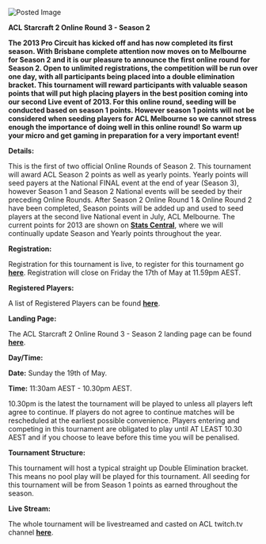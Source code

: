 ![Posted Image](http://oi35.tinypic.com/f4e5ph.jpg)





**ACL Starcraft 2 Online Round 3 - Season 2**





**The 2013 Pro Circuit has kicked off and has now completed its first season. With Brisbane complete attention now moves on to Melbourne for Season 2 and it is our pleasure to announce the first online round for Season 2. Open to unlimited registrations, the competition will be run over one day, with all participants being placed into a double elimination bracket. This tournament will reward participants with valuable season points that will put high placing players in the best position coming into our second Live event of 2013. For this online round, seeding will be conducted based on season 1 points. However season 1 points will not be considered when seeding players for ACL Melbourne so we cannot stress enough the importance of doing well in this online round! So warm up your micro and get gaming in preparation for a very important event!**





**Details:**


This is the first of two official Online Rounds of Season 2. This tournament will award ACL Season 2 points as well as yearly points. Yearly points will seed payers at the National FINAL event at the end of year (Season 3), however Season 1 and Season 2 National events will be seeded by their preceding Online Rounds. After Season 2 Online Round 1 & Online Round 2 have been completed, Season points will be added up and used to seed players at the second live National event in July, ACL Melbourne. The current points for 2013 are shown on 
**[Stats Central](http://stats.aclpro.com.au/)**, where we will continually update Season and Yearly points throughout the year. 






**Registration:**


Registration for this tournament is live, to register for this tournament go 
**[here](http://registration.aclpro.com.au/?e=108)**. Registration will close on Friday the 17th of May at 11.59pm AEST.






**Registered Players:**


A list of Registered Players can be found 
**[here](http://www.aclpro.com.au/2013/events/starcraft2/acl-sc2-or3s2-rego)**.






**Landing Page:**


The ACL Starcraft 2 Online Round 3 - Season 2 landing page can be found 
**[here](http://www.aclpro.com.au/2013/events/starcraft2/acl-sc2-or3-landing-page)**.






**Day/Time:**


**Date:**
 Sunday the 19th of May.



**Time:**
 11:30am AEST - 10.30pm AEST. 





10.30pm is the latest the tournament will be played to unless all players left agree to continue. If players do not agree to continue matches will be rescheduled at the earliest possible convenience. Players entering and competing in this tournament are obligated to play until AT LEAST 10.30 AEST and if you choose to leave before this time you will be penalised. 






**Tournament Structure:**


This tournament will host a typical straight up Double Elimination bracket. This means no pool play will be played for this tournament. All seeding for this tournament will be from Season 1 points as earned throughout the season. 






**Live Stream:**


The whole tournament will be livestreamed and casted on ACL twitch.tv channel 
[**here**](http://www.twitch.tv/ACLProsc2).